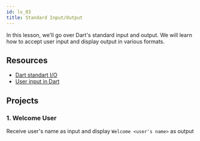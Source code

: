 ```yaml
---
id: ls_03
title: Standard Input/Output
---
```


In this lesson, we'll go over Dart's standard input and output. We will learn how to accept user input and display output in various formats.

## Resources

- [Dart standart I/O](https://www.geeksforgeeks.org/dart-standard-input-output/)
- [User input in Dart](https://dart-tutorial.com/introduction-and-basics/user-input-in-dart/)

## Projects

### 1. Welcome User

Receive user's name as input and display `Welcome <user's name>` as output
